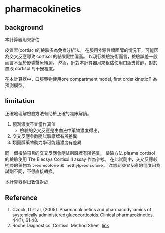 # pharmacokinetics
## background
本計算器用來評估

皮質素(cortisol)的檢驗多為免疫分析法。
在服用外源性類固醇的情況下，可能因為交叉反應導致 cortisol 的結果假性偏高。
以現行檢驗技術而言，檢驗誤差一般而言不至於影響醫療絕測。
然而，針對本計算器用來粗估使用口服皮質醇，對於血液 cortisol 的干擾程度。

在本計算器中，口服藥物使用one compartment model, first order kinetic作為預測模型。

## limitation
正確地理解檢驗方法有助於正確的臨床解讀。

 1. 預測濃度不宜當作真值
    - 檢驗的交叉反應是由血液中藥物濃度得出。
 2. 交叉反應參數隨試驗廠牌有所差異
 3. 類固醇藥物動力學可能隨濃度有差異

同一個檢驗項目的交叉反應會隨試劑廠牌有所差異，
檢驗方法
plasma cortisol 的檢驗使用 The Elecsys Cortisol II assay 作為參考。
在此試劑中，交叉反應較明顯的藥物為 prednisolone 和 methylpredisolone。
注意到交叉反應的程度因為試劑不同，不得直接轉換。

本計算器得出數值對於

## Reference
 1. Czock, D et al, (2005). Pharmacokinetics and pharmacodynamics of systemically administered glucocorticoids. Clinical pharmacokinetics, 44(1), 61-98.
 2. Roche Diagnostics. Cortisol: Method Sheet. [link](https://pim-eservices.roche.com)
